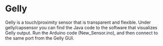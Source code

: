 # Gelly

Gelly is a touch/proximity sensor that is transparent and flexible. Under gelly/capsensor you can find the Java code to the software that visualizes Gelly output. Run the Arduino code (New_Sensor.ino), and then connect to the same port from the Gelly GUI.
